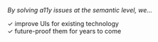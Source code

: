 *By solving a11y issues at the
semantic level, we&hellip;*

<span aria-hidden="true">✓ </span>improve UIs for existing technology\
<span aria-hidden="true">✓ </span>future-proof them for years to come
